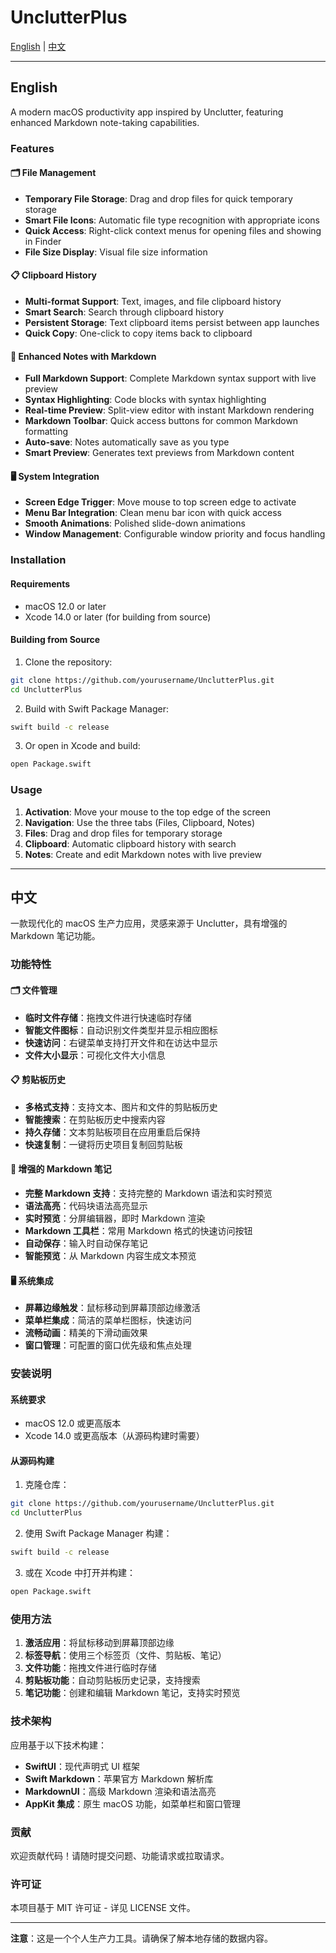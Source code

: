 # UnclutterPlus

[English](#english) | [中文](#中文)

---

## English

A modern macOS productivity app inspired by Unclutter, featuring enhanced Markdown note-taking capabilities.

### Features

#### 🗂️ File Management
- **Temporary File Storage**: Drag and drop files for quick temporary storage
- **Smart File Icons**: Automatic file type recognition with appropriate icons
- **Quick Access**: Right-click context menus for opening files and showing in Finder
- **File Size Display**: Visual file size information

#### 📋 Clipboard History
- **Multi-format Support**: Text, images, and file clipboard history
- **Smart Search**: Search through clipboard history
- **Persistent Storage**: Text clipboard items persist between app launches
- **Quick Copy**: One-click to copy items back to clipboard

#### 📝 Enhanced Notes with Markdown
- **Full Markdown Support**: Complete Markdown syntax support with live preview
- **Syntax Highlighting**: Code blocks with syntax highlighting
- **Real-time Preview**: Split-view editor with instant Markdown rendering
- **Markdown Toolbar**: Quick access buttons for common Markdown formatting
- **Auto-save**: Notes automatically save as you type
- **Smart Preview**: Generates text previews from Markdown content

#### 🖥️ System Integration
- **Screen Edge Trigger**: Move mouse to top screen edge to activate
- **Menu Bar Integration**: Clean menu bar icon with quick access
- **Smooth Animations**: Polished slide-down animations
- **Window Management**: Configurable window priority and focus handling

### Installation

#### Requirements
- macOS 12.0 or later
- Xcode 14.0 or later (for building from source)

#### Building from Source

1. Clone the repository:
```bash
git clone https://github.com/yourusername/UnclutterPlus.git
cd UnclutterPlus
```

2. Build with Swift Package Manager:
```bash
swift build -c release
```

3. Or open in Xcode and build:
```bash
open Package.swift
```

### Usage

1. **Activation**: Move your mouse to the top edge of the screen
2. **Navigation**: Use the three tabs (Files, Clipboard, Notes)
3. **Files**: Drag and drop files for temporary storage
4. **Clipboard**: Automatic clipboard history with search
5. **Notes**: Create and edit Markdown notes with live preview

---

## 中文

一款现代化的 macOS 生产力应用，灵感来源于 Unclutter，具有增强的 Markdown 笔记功能。

### 功能特性

#### 🗂️ 文件管理
- **临时文件存储**：拖拽文件进行快速临时存储
- **智能文件图标**：自动识别文件类型并显示相应图标
- **快速访问**：右键菜单支持打开文件和在访达中显示
- **文件大小显示**：可视化文件大小信息

#### 📋 剪贴板历史
- **多格式支持**：支持文本、图片和文件的剪贴板历史
- **智能搜索**：在剪贴板历史中搜索内容
- **持久存储**：文本剪贴板项目在应用重启后保持
- **快速复制**：一键将历史项目复制回剪贴板

#### 📝 增强的 Markdown 笔记
- **完整 Markdown 支持**：支持完整的 Markdown 语法和实时预览
- **语法高亮**：代码块语法高亮显示
- **实时预览**：分屏编辑器，即时 Markdown 渲染
- **Markdown 工具栏**：常用 Markdown 格式的快速访问按钮
- **自动保存**：输入时自动保存笔记
- **智能预览**：从 Markdown 内容生成文本预览

#### 🖥️ 系统集成
- **屏幕边缘触发**：鼠标移动到屏幕顶部边缘激活
- **菜单栏集成**：简洁的菜单栏图标，快速访问
- **流畅动画**：精美的下滑动画效果
- **窗口管理**：可配置的窗口优先级和焦点处理

### 安装说明

#### 系统要求
- macOS 12.0 或更高版本
- Xcode 14.0 或更高版本（从源码构建时需要）

#### 从源码构建

1. 克隆仓库：
```bash
git clone https://github.com/yourusername/UnclutterPlus.git
cd UnclutterPlus
```

2. 使用 Swift Package Manager 构建：
```bash
swift build -c release
```

3. 或在 Xcode 中打开并构建：
```bash
open Package.swift
```

### 使用方法

1. **激活应用**：将鼠标移动到屏幕顶部边缘
2. **标签导航**：使用三个标签页（文件、剪贴板、笔记）
3. **文件功能**：拖拽文件进行临时存储
4. **剪贴板功能**：自动剪贴板历史记录，支持搜索
5. **笔记功能**：创建和编辑 Markdown 笔记，支持实时预览

### 技术架构

应用基于以下技术构建：
- **SwiftUI**：现代声明式 UI 框架
- **Swift Markdown**：苹果官方 Markdown 解析库
- **MarkdownUI**：高级 Markdown 渲染和语法高亮
- **AppKit 集成**：原生 macOS 功能，如菜单栏和窗口管理

### 贡献

欢迎贡献代码！请随时提交问题、功能请求或拉取请求。

### 许可证

本项目基于 MIT 许可证 - 详见 LICENSE 文件。

---

**注意**：这是一个个人生产力工具。请确保了解本地存储的数据内容。